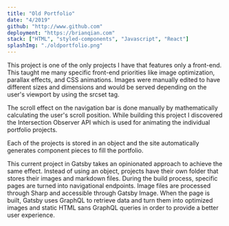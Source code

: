 ```yaml
---
title: "Old Portfolio"
date: "4/2019"
github: "http://www.github.com"
deployment: "https://brianqian.com"
stack: ["HTML", "styled-components", "Javascript", "React"]
splashImg: "./oldportfolio.png"
---
```


This project is one of the only projects I have that features only a front-end. This taught me many specific front-end priorities like image optimization, parallax effects, and CSS animations. Images were manually edited to have different sizes and dimensions and would be served depending on the user's viewport by using the srcset tag.

The scroll effect on the navigation bar is done manually by mathematically calculating the user's scroll position. While building this project I discovered the Intersection Observer API which is used for animating the individual portfolio projects.

Each of the projects is stored in an object and the site automatically generates component pieces to fill the portfolio.

This current project in Gatsby takes an opinionated approach to achieve the same effect. Instead of using an object, projects have their own folder that stores their images and markdown files. During the build process, specific pages are turned into navigational endpoints. Image files are processed through Sharp and accessible through Gatsby Image. When the page is built, Gatsby uses GraphQL to retrieve data and turn them into optimized images and static HTML sans GraphQL queries in order to provide a better user experience.

